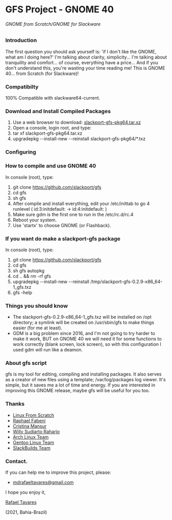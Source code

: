 # GFS Project - GNOME 40
###### GNOME from Scratch/GNOME for Slackware

### Introduction

The first question you should ask yourself is: 'if I don't like the GNOME, what am I doing here?'
I'm talking about clarity, simplicity... I'm talking about tranquility and comfort... of course, everything have a price...
And if you don't understand this, you're wasting your time reading me!
This is GNOME 40... from Scratch (for Slackware)!

### Compatibilty
 
100% Compatible with slackware64-current.

### Download and Install Compiled Packages
 1. Use a web browser to download:
 [slackport-gfs-pkg64.tar.xz](https://drive.google.com/u/1/uc?id=15-VyFtpMbp8Xl36YKjzGtgIydOrzFJkw&export=download)
 2. Open a console, login root, and type:
 3. tar xf slackport-gfs-pkg64.tar.xz
 4. upgradepkg --install-new --reinstall slackport-gfs-pkg64/*.txz

### Configuring


### How to compile and use GNOME 40
 In console (root), type:
 1. git clone https://github.com/slackport/gfs
 2. cd gfs
 3. sh gfs
 4. After compile and install everything, edit your /etc/inittab to go 4 runlevel ( id:3:initdefault: -> id:4:initdefault: )
 5. Make sure gdm is the first one to run in the /etc/rc.d/rc.4 
 6. Reboot your system.
 7. Use 'startx' to choose GNOME (or Flashback).

### If you want do make a slackport-gfs package
 In console (root), type:
 1. git clone https://github.com/slackport/gfs
 2. cd gfs
 3. sh gfs autopkg
 3. cd .. && rm -rf gfs
 5. upgradepkg --install-new --reinstall /tmp/slackport-gfs-0.2.9-x86_64-1_gfs.txz
 6. gfs -help

### Things you should know
- The slackport-gfs-0.2.9-x86_64-1_gfs.txz will be installed on /opt directory;
a symlink will be created on /usr/sbin/gfs to make things easier (for me at least).
- GDM is a big problem since 2016, and I'm not going to try harder to make it work, BUT
on GNOME 40 we will need it for some functions to work correctly (blank screen, lock screen), so
with this configuration I used gdm will run like a deamon.

### About gfs script
gfs is my tool for editing, compiling and installing packages. 
It also serves as a creator of new files using a template; /var/log/packages log viewer. 
It's simple, but it saves me a lot of time and energy. 
If you are interested in improving this GNOME release, maybe gfs will be useful for you too.

### Thanks
- [Linux From Scratch](http://www.linuxfromscratch.org/)
- [Raphael Fabeni](https://github.com/raphaelfabeni)
- [Cristina Mansur](mailto:cristinatmansur@gmail.com)
- [Willy Sudiarto Raharjo](https://github.com/willysr)
- [Arch Linux Team](https://www.archlinux.org/)
- [Gentoo Linux Team](https://www.gentoo.org/)
- [SlackBuilds Team](https://slackbuilds.org/)

### Contact.
 If you can help me to improve this project, please:
  - mdrafaeltavares@gmail.com

I hope you enjoy it,

[Rafael Tavares](https://instagram.com/rafaeltlacerda)

(2021, Bahia-Brazil)
